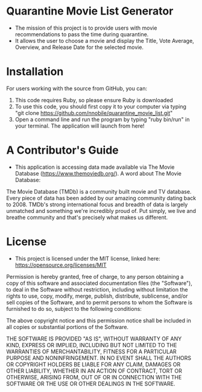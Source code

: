 # Quarantine Movie List Generator
- The mission of this project is to provide users with movie recommendations to pass the time during quarantine.
- It allows the user to choose a movie and display the Title, Vote Average, Overview, and Release Date for the selected movie.

# Installation

For users working with the source from GitHub, you can:

1. This code requires Ruby, so please ensure Ruby is downloaded
2. To use this code, you should first copy it to your computer via typing "git clone https://github.com/nnobile/quarantine_movie_list.git"
3. Open a command line and run the program by typing "ruby bin/run" in your terminal. The application will launch from here!

# A Contributor's Guide
- This application is accessing data made available via The Movie Database (https://www.themoviedb.org/). A word about The Movie Database:

The Movie Database (TMDb) is a community built movie and TV database. Every piece of data has been added by our amazing community dating back to 2008. TMDb's strong international focus and breadth of data is largely unmatched and something we're incredibly proud of. Put simply, we live and breathe community and that's precisely what makes us different.

# License

- This project is licensed under the MIT license, linked here: https://opensource.org/licenses/MIT

Permission is hereby granted, free of charge, to any person obtaining a copy of this software and associated documentation files (the "Software"), to deal in the Software without restriction, including without limitation the rights to use, copy, modify, merge, publish, distribute, sublicense, and/or sell copies of the Software, and to permit persons to whom the Software is furnished to do so, subject to the following conditions:

The above copyright notice and this permission notice shall be included in all copies or substantial portions of the Software.

THE SOFTWARE IS PROVIDED "AS IS", WITHOUT WARRANTY OF ANY KIND, EXPRESS OR IMPLIED, INCLUDING BUT NOT LIMITED TO THE WARRANTIES OF MERCHANTABILITY, FITNESS FOR A PARTICULAR PURPOSE AND NONINFRINGEMENT. IN NO EVENT SHALL THE AUTHORS OR COPYRIGHT HOLDERS BE LIABLE FOR ANY CLAIM, DAMAGES OR OTHER LIABILITY, WHETHER IN AN ACTION OF CONTRACT, TORT OR OTHERWISE, ARISING FROM, OUT OF OR IN CONNECTION WITH THE SOFTWARE OR THE USE OR OTHER DEALINGS IN THE SOFTWARE.
